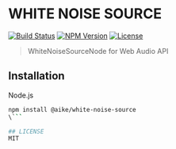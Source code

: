 # WHITE NOISE SOURCE
[![Build Status](http://img.shields.io/travis/aike/white-noise-source.svg?style=flat-square)](https://travis-ci.org/aike/white-noise-source)
[![NPM Version](http://img.shields.io/npm/v/@aike/white-noise-source.svg?style=flat-square)](https://www.npmjs.org/package/@aike/white-noise-source)
[![License](http://img.shields.io/badge/license-MIT-brightgreen.svg?style=flat-square)](http://aike.mit-license.org/)

> WhiteNoiseSourceNode for Web Audio API

## Installation

Node.js

```sh
npm install @aike/white-noise-source
\```

## LICENSE
MIT
